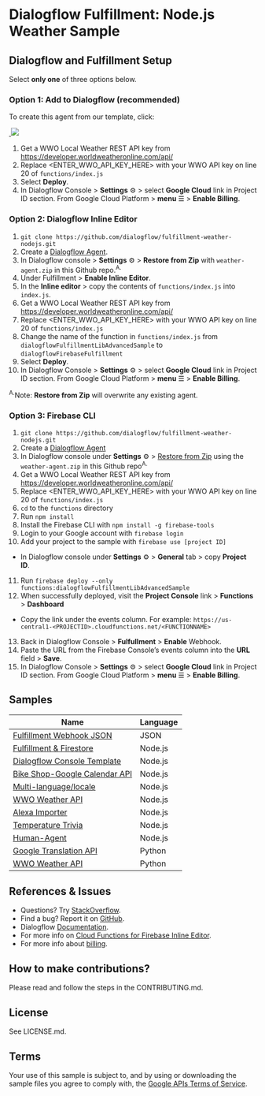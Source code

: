 # Dialogflow Fulfillment: Node.js Weather Sample

## Dialogflow and Fulfillment Setup
Select **only one** of three options below.

### Option 1: Add to Dialogflow (recommended)
To create this agent from our template, click:

<a href="https://console.dialogflow.com/api-client/oneclick?templateUrl=https://oneclickgithub.appspot.com/dialogflow/fulfillment-weather-nodejs&agentName=WeatherSample" target="blank">
  <img src="https://dialogflow.com/images/deploy.png">
</a>

1. Get a WWO Local Weather REST API key from https://developer.worldweatheronline.com/api/
2. Replace <ENTER_WWO_API_KEY_HERE> with your WWO API key on line 20 of `functions/index.js`
3. Select **Deploy**.
4. In Dialogflow Console > **Settings** ⚙ > select **Google Cloud** link in Project ID section. From Google Cloud Platform > **menu** ☰ > **Enable Billing**.

### Option 2: Dialogflow Inline Editor
1. `git clone https://github.com/dialogflow/fulfillment-weather-nodejs.git`
2. Create a [Dialogflow Agent](https://console.dialogflow.com/).
3. In Dialogflow console > **Settings** ⚙ > **Restore from Zip** with `weather-agent.zip` in this Github repo.<sup>A.</sup>
4. Under Fulfillment > **Enable Inline Editor**.
5. In the **Inline editor** > copy the contents of `functions/index.js` into `index.js`.
6. Get a WWO Local Weather REST API key from https://developer.worldweatheronline.com/api/
7. Replace <ENTER_WWO_API_KEY_HERE> with your WWO API key on line 20 of `functions/index.js`
8. Change the name of the function in `functions/index.js` from `dialogflowFulfillmentLibAdvancedSample` to `dialogflowFirebaseFulfillment`
9. Select **Deploy**.
10. In Dialogflow Console > **Settings** ⚙ > select **Google Cloud** link in Project ID section. From Google Cloud Platform > **menu** ☰ > **Enable Billing**.


  <sup>A.</sup>Note: **Restore from Zip** will overwrite any existing agent.

### Option 3: Firebase CLI
1. `git clone https://github.com/dialogflow/fulfillment-weather-nodejs.git`
2. Create a [Dialogflow Agent](https://console.dialogflow.com/)
3. In Dialogflow console under **Settings** ⚙ > [Restore from Zip](https://dialogflow.com/docs/agents#export_and_import) using the `weather-agent.zip` in this Github repo<sup>A.</sup>
4. Get a WWO Local Weather REST API key from https://developer.worldweatheronline.com/api/
5. Replace <ENTER_WWO_API_KEY_HERE> with your WWO API key on line 20 of `functions/index.js`
6. `cd` to the `functions` directory
7. Run `npm install`
8. Install the Firebase CLI with `npm install -g firebase-tools`
9. Login to your Google account with `firebase login`
10. Add your project to the sample with `firebase use [project ID]`
  + In Dialogflow console under **Settings** ⚙ > **General** tab > copy **Project ID**.
11. Run `firebase deploy --only functions:dialogflowFulfillmentLibAdvancedSample`
12. When successfully deployed, visit the **Project Console** link > **Functions** > **Dashboard**
  + Copy the link under the events column. For example: `https://us-central1-<PROJECTID>.cloudfunctions.net/<FUNCTIONNAME>`
13. Back in Dialogflow Console > **Fulfullment** > **Enable** Webhook.
14. Paste the URL from the Firebase Console’s events column into the **URL** field > **Save**.
15. In Dialogflow Console > **Settings** ⚙ > select **Google Cloud** link in Project ID section. From Google Cloud Platform > **menu** ☰ > **Enable Billing**.


## Samples

| Name                                 | Language                         |
| ------------------------------------ |:---------------------------------|
| [Fulfillment Webhook JSON](https://github.com/dialogflow/fulfillment-webhook-json)| JSON |
| [Fulfillment & Firestore](https://github.com/dialogflow/fulfillment-firestore-nodejs) | Node.js |
| [Dialogflow Console Template](https://github.com/dialogflow/fulfillment-webhook-nodejs)| Node.js
| [Bike Shop-Google Calendar API](https://github.com/dialogflow/fulfillment-bike-shop-nodejs)| Node.js|
| [Multi-language/locale](https://github.com/dialogflow/fulfillment-multi-locale-nodejs) | Node.js |
| [WWO Weather API](https://github.com/dialogflow/fulfillment-weather-nodejs)| Node.js |
| [Alexa Importer](https://github.com/dialogflow/fulfillment-importer-nodejs) | Node.js |
| [Temperature Trivia](https://github.com/dialogflow/fulfillment-temperature-converter-nodejs) | Node.js |
| [Human-Agent](https://github.com/dialogflow/agent-human-handoff-nodejs) | Node.js |
| [Google Translation API](https://github.com/dialogflow/fulfillment-translate-python) | Python |
| [WWO Weather API](https://github.com/dialogflow/fulfillment-weather-python) | Python |

## References & Issues
* Questions? Try [StackOverflow](https://stackoverflow.com/questions/tagged/dialogflow).
* Find a bug? Report it on [GitHub](https://github.com/dialogflow/fulfillment-webhook-json/issues).
* Dialogflow [Documentation](https://dialogflow.com/docs/getting-started/basics).
* For more info on [Cloud Functions for Firebase Inline Editor](https://dialogflow.com/docs/fulfillment#cloud_functions_for_firebase).
* For more info about [billing](https://dialogflow.com/docs/concepts/google-projects-faq).

## How to make contributions?
Please read and follow the steps in the CONTRIBUTING.md.

## License
See LICENSE.md.

## Terms
Your use of this sample is subject to, and by using or downloading the sample files you agree to comply with, the [Google APIs Terms of Service](https://developers.google.com/terms/).
